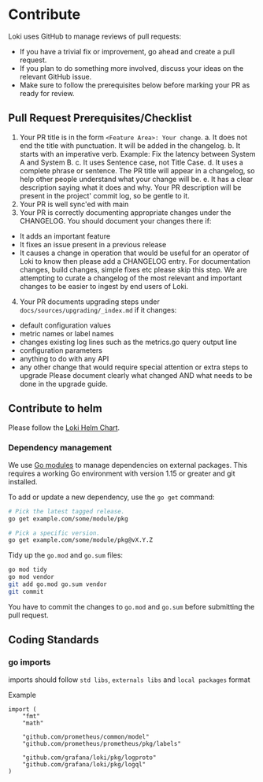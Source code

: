 # Contribute

Loki uses GitHub to manage reviews of pull requests:

- If you have a trivial fix or improvement, go ahead and create a pull request.
- If you plan to do something more involved, discuss your ideas on the relevant GitHub issue.
- Make sure to follow the prerequisites below before marking your PR as ready for review.

## Pull Request Prerequisites/Checklist

1. Your PR title is in the form `<Feature Area>: Your change`.
  a. It does not end the title with punctuation. It will be added in the changelog.
  b. It starts with an imperative verb. Example: Fix the latency between System A and System B.
  c. It uses Sentence case, not Title Case.
  d. It uses a complete phrase or sentence. The PR title will appear in a changelog, so help other people understand what your change will be.
  e. It has a clear description saying what it does and why. Your PR description will be present in the project' commit log, so be gentle to it.
2. Your PR is well sync'ed with main
3. Your PR is correctly documenting appropriate changes under the CHANGELOG. You should document your changes there if:
  * It adds an important feature
  * It fixes an issue present in a previous release
  * It causes a change in operation that would be useful for an operator of Loki to know then please add a CHANGELOG entry.
For documentation changes, build changes, simple fixes etc please skip this step. We are attempting to curate a changelog of the most relevant and important changes to be easier to ingest by end users of Loki.
4. Your PR documents upgrading steps under `docs/sources/upgrading/_index.md` if it changes:
  * default configuration values
  * metric names or label names
  * changes existing log lines such as the metrics.go query output line
  * configuration parameters
  * anything to do with any API
  * any other change that would require special attention or extra steps to upgrade
Please document clearly what changed AND what needs to be done in the upgrade guide.

## Contribute to helm

Please follow the [Loki Helm Chart](./production/helm/loki/README.md).

### Dependency management

We use [Go modules](https://golang.org/cmd/go/#hdr-Modules__module_versions__and_more) to manage dependencies on external packages.
This requires a working Go environment with version 1.15 or greater and git installed.

To add or update a new dependency, use the `go get` command:

```bash
# Pick the latest tagged release.
go get example.com/some/module/pkg

# Pick a specific version.
go get example.com/some/module/pkg@vX.Y.Z
```

Tidy up the `go.mod` and `go.sum` files:

```bash
go mod tidy
go mod vendor
git add go.mod go.sum vendor
git commit
```

You have to commit the changes to `go.mod` and `go.sum` before submitting the pull request.

## Coding Standards

### go imports
imports should follow `std libs`, `externals libs` and `local packages` format

Example
```
import (
	"fmt"
	"math"

	"github.com/prometheus/common/model"
	"github.com/prometheus/prometheus/pkg/labels"

	"github.com/grafana/loki/pkg/logproto"
	"github.com/grafana/loki/pkg/logql"
)
```
